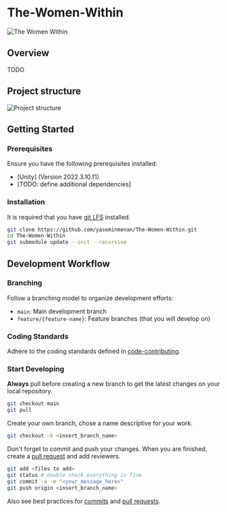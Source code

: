 # The-Women-Within

![The Women Within](https://www.notion.so/image/https%3A%2F%2Fprod-files-secure.s3.us-west-2.amazonaws.com%2Fda43e9ab-c5f4-49b0-9d53-43497dd810ac%2F1c75b434-8050-4c7e-9879-11718ec9b25f%2FIMG_0219.png?table=block&id=58d79350-33e4-468a-991c-1c3d195da50b&spaceId=da43e9ab-c5f4-49b0-9d53-43497dd810ac&width=2000&userId=d2475824-3028-45b8-a624-8186e8ad8753&cache=v2)
## Overview ##

TODO

## Project structure ##

![Project structure](https://github.com/yaseminmenan/The-Women-Within/assets/38699919/96033099-fa61-4f62-86db-fdfc59f48a89)

## Getting Started ##

### Prerequisites ###

Ensure you have the following prerequisites installed:

- [Unity] (Version 2022.3.10.f1)
- [TODO: define additional dependencies]

### Installation ###

It is required that you have [git LFS](https://git-lfs.github.com) installed.

```bash
git clone https://github.com/yaseminmenan/The-Women-Within.git
cd The-Women-Within
git submodule update --init --recursive
```

## Development Workflow ##

### Branching ###

Follow a branching model to organize development efforts:

- `main`: Main development branch
- `feature/{feature-name}`: Feature branches (that you will develop on)

### Coding Standards ###

Adhere to the coding standards defined in [code-contributing](https://github.com/yaseminmenan/The-Women-Within/blob/main/PROGRAMMING_GUIDE.md).  

### Start Developing ###

**Always** pull before creating a new branch to get the latest changes on your local repository.

```bash
git checkout main
git pull
``` 

Create your own branch, chose a name descriptive for your work.

```bash
git checkout -b <insert_branch_name>
``` 

Don't forget to commit and push your changes. When you are finished, create a [pull request](https://docs.github.com/en/pull-requests/collaborating-with-pull-requests/proposing-changes-to-your-work-with-pull-requests/creating-a-pull-request#creating-the-pull-request) and add reviewers.

```bash
git add <files to add>
git status # double check everything is fine
git commit -a -m "<your_message_here>"
git push origin <insert_branch_name>
```

Also see best practices for [commits](https://gist.github.com/luismts/495d982e8c5b1a0ced4a57cf3d93cf60) and [pull requests](https://docs.github.com/en/pull-requests/collaborating-with-pull-requests/getting-started/best-practices-for-pull-requests).
